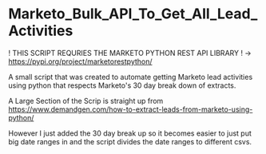 # Marketo_Bulk_API_To_Get_All_Lead_Activities

! THIS SCRIPT REQURIES THE MARKETO PYTHON REST API LIBRARY ! 
-> https://pypi.org/project/marketorestpython/

A small script that was created to automate getting Marketo lead activities using python that respects Marketo's 30 day break down of extracts.


A Large Section of the Scrip is straight up from https://www.demandgen.com/how-to-extract-leads-from-marketo-using-python/


However I just added the 30 day break up so it becomes easier to just put big date ranges in and the script divides the date ranges to different csvs.
